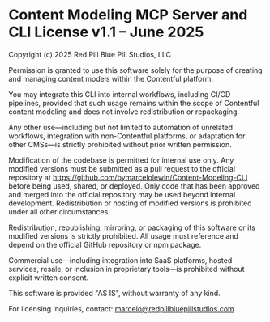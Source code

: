 # Content Modeling MCP Server and CLI License v1.1 – June 2025
Copyright (c) 2025 Red Pill Blue Pill Studios, LLC

Permission is granted to use this software solely for the purpose of creating and managing content models within the Contentful platform.

You may integrate this CLI into internal workflows, including CI/CD pipelines, provided that such usage remains within the scope of Contentful content modeling and does not involve redistribution or repackaging.

Any other use—including but not limited to automation of unrelated workflows, integration with non-Contentful platforms, or adaptation for other CMSs—is strictly prohibited without prior written permission.

Modification of the codebase is permitted for internal use only. Any modified versions must be submitted as a pull request to the official repository at https://github.com/bymarcelolewin/Content-Modeling-CLI before being used, shared, or deployed. Only code that has been approved and merged into the official repository may be used beyond internal development. Redistribution or hosting of modified versions is prohibited under all other circumstances.

Redistribution, republishing, mirroring, or packaging of this software or its modified versions is strictly prohibited. All usage must reference and depend on the official GitHub repository or npm package.

Commercial use—including integration into SaaS platforms, hosted services, resale, or inclusion in proprietary tools—is prohibited without explicit written consent.

This software is provided "AS IS", without warranty of any kind.

For licensing inquiries, contact: marcelo@redpillbluepillstudios.com
